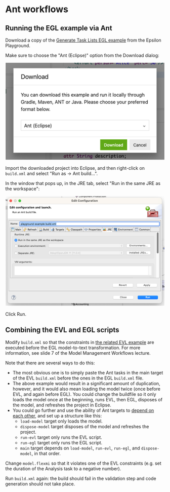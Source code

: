 # Ant workflows

## Running the EGL example via Ant

Download a copy of the [Generate Task Lists EGL example](https://eclipse.dev/epsilon/playground/?egx) from the Epsilon Playground.

Make sure to choose the "Ant (Eclipse)" option from the Download dialog:

!["Download" dialog in the Epsilon Playground](./playground-download.png)

Import the downloaded project into Eclipse, and then right-click on `build.xml` and select "Run as -> Ant build...".

In the window that pops up, in the JRE tab, select "Run in the same JRE as the workspace":

![Ant launch configuration dialog, showing the "Run in the same JRE" option](./ant-run-from-same-jre.png)

Click Run.

## Combining the EVL and EGL scripts

Modify `build.xml` so that the constraints in [the related EVL example](https://eclipse.dev/epsilon/playground/?evl) are executed before the EGL model-to-text transformation. For more information, see slide 7 of the Model Management Workflows lecture.

Note that there are several ways to do this:

* The most obvious one is to simply paste the Ant tasks in the main target of the EVL `build.xml` before the ones in the EGL `build.xml` file.
* The above example would result in a significant amount of duplication, however, and it would also mean loading the model twice (once before EVL, and again before EGL). You could change the buildfile so it only loads the model once at the beginning, runs EVL, then EGL, disposes of the model, and refreshes the project in Eclipse.
* You could go further and use the ability of Ant targets to [depend on each other](https://ant.apache.org/manual/targets.html), and set up a structure like this:
  * `load-model` target only loads the model.
  * `dispose-model` target disposes of the model and refreshes the project.
  * `run-evl` target only runs the EVL script.
  * `run-egl` target only runs the EGL script.
  * `main` target depends on `load-model`, `run-evl`, `run-egl`, and `dispose-model`, in that order.

Change `model.flexmi` so that it violates one of the EVL constraints (e.g. set the duration of the Analysis task to a negative number).

Run `build.xml` again: the build should fail in the validation step and code generation should not take place.
